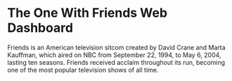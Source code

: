 # The One With Friends Web Dashboard

Friends is an American television sitcom created by David Crane and Marta Kauffman, which aired on NBC from September 22, 1994, to May 6, 2004, lasting ten seasons. Friends received acclaim throughout its run, becoming one of the most popular television shows of all time.
